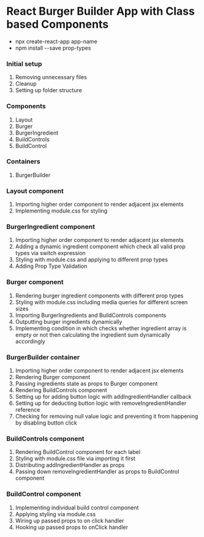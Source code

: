 # React Burger Builder App with Class based Components

- npx create-react-app app-name
- npm install --save prop-types

### Initial setup

1. Removing unnecessary files
2. Cleanup
3. Setting up folder structure

### Components

1. Layout
2. Burger
3. BurgerIngredient
4. BuildControls
5. BuildControl

### Containers

1. BurgerBuilder

### Layout component

1. Importing higher order component to render adjacent jsx elements
2. Implementing module.css for styling

### BurgerIngredient component

1. Importing higher order component to render adjacent jsx elements
2. Adding a dynamic ingredient component which check all valid prop types via switch expression
3. Styling with module.css and applying to different prop types
4. Adding Prop Type Validation

### Burger component

1. Rendering burger ingredient components with different prop types
2. Styling with module.css including media queries for different screen sizes
3. Importing BurgerIngredients and BuildControls components
4. Outputting burger ingredients dynamically
5. Implementing condition in which checks whether ingredient array is empty or not then calculating the ingredient sum dynamically accordingly

### BurgerBuilder container

1. Importing higher order component to render adjacent jsx elements
2. Rendering Burger component
3. Passing ingredients state as props to Burger component
4. Rendering BuildControls component
5. Setting up for adding button logic with addIngredientHandler callback
6. Setting up for deducting button logic with removeIngredientHandler reference
7. Checking for removing null value logic and preventing it from happening by disabling button click

### BuildControls component

1. Rendering BuildControl component for each label
2. Styling with module.css file via importing it first
3. Distributing addIngredientHandler as props
4. Passing down removeIngredientHandler as props to BuildControl component

### BuildControl component

1. Implementing individual build control component
2. Applying styling via module.css
3. Wiring up passed props to on click handler
4. Hooking up passed props to onClick handler
